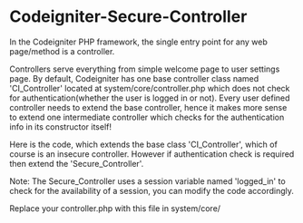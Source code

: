 Codeigniter-Secure-Controller
=============================

In the Codeigniter PHP framework, the single entry point for any web page/method is a controller.

Controllers serve everything from simple welcome page to user settings page.
By default, Codeigniter has one base controller class named 'CI_Controller' located at system/core/controller.php which 
does not check for authentication(whether the user is logged in or not). Every user defined controller needs to extend 
the base controller, hence it makes more sense to extend one intermediate controller which checks for the authentication 
info in its constructor itself!

Here is the code, which extends the base class 'CI_Controller', which of course is an insecure controller. However if 
authentication check is required then extend the 'Secure_Controller'.

Note:
The Secure_Controller uses a session variable named 'logged_in' to check for the availability of a session, you can modify the code
accordingly.

Replace your controller.php with this file in system/core/
